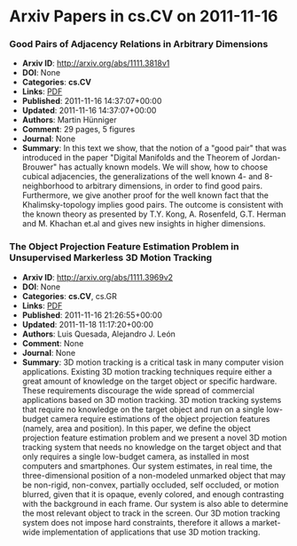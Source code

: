 # Arxiv Papers in cs.CV on 2011-11-16
### Good Pairs of Adjacency Relations in Arbitrary Dimensions
- **Arxiv ID**: http://arxiv.org/abs/1111.3818v1
- **DOI**: None
- **Categories**: **cs.CV**
- **Links**: [PDF](http://arxiv.org/pdf/1111.3818v1)
- **Published**: 2011-11-16 14:37:07+00:00
- **Updated**: 2011-11-16 14:37:07+00:00
- **Authors**: Martin Hünniger
- **Comment**: 29 pages, 5 figures
- **Journal**: None
- **Summary**: In this text we show, that the notion of a "good pair" that was introduced in the paper "Digital Manifolds and the Theorem of Jordan-Brouwer" has actually known models. We will show, how to choose cubical adjacencies, the generalizations of the well known 4- and 8-neighborhood to arbitrary dimensions, in order to find good pairs. Furthermore, we give another proof for the well known fact that the Khalimsky-topology implies good pairs. The outcome is consistent with the known theory as presented by T.Y. Kong, A. Rosenfeld, G.T. Herman and M. Khachan et.al and gives new insights in higher dimensions.



### The Object Projection Feature Estimation Problem in Unsupervised Markerless 3D Motion Tracking
- **Arxiv ID**: http://arxiv.org/abs/1111.3969v2
- **DOI**: None
- **Categories**: **cs.CV**, cs.GR
- **Links**: [PDF](http://arxiv.org/pdf/1111.3969v2)
- **Published**: 2011-11-16 21:26:55+00:00
- **Updated**: 2011-11-18 11:17:20+00:00
- **Authors**: Luis Quesada, Alejandro J. León
- **Comment**: None
- **Journal**: None
- **Summary**: 3D motion tracking is a critical task in many computer vision applications. Existing 3D motion tracking techniques require either a great amount of knowledge on the target object or specific hardware. These requirements discourage the wide spread of commercial applications based on 3D motion tracking. 3D motion tracking systems that require no knowledge on the target object and run on a single low-budget camera require estimations of the object projection features (namely, area and position). In this paper, we define the object projection feature estimation problem and we present a novel 3D motion tracking system that needs no knowledge on the target object and that only requires a single low-budget camera, as installed in most computers and smartphones. Our system estimates, in real time, the three-dimensional position of a non-modeled unmarked object that may be non-rigid, non-convex, partially occluded, self occluded, or motion blurred, given that it is opaque, evenly colored, and enough contrasting with the background in each frame. Our system is also able to determine the most relevant object to track in the screen. Our 3D motion tracking system does not impose hard constraints, therefore it allows a market-wide implementation of applications that use 3D motion tracking.



